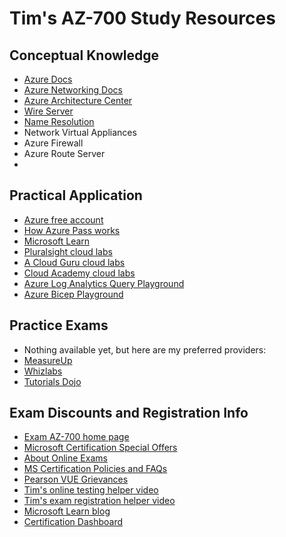# Tim's AZ-700 Study Resources

## Conceptual Knowledge

* [Azure Docs](https://docs.microsoft.com/en-us/azure/)
* [Azure Networking Docs](https://docs.microsoft.com/en-us/azure/networking/)
* [Azure Architecture Center](https://docs.microsoft.com/en-us/azure/architecture/)
* [Wire Server](https://docs.microsoft.com/en-us/azure/virtual-network/what-is-ip-address-168-63-129-16)
* [Name Resolution](https://docs.microsoft.com/en-us/azure/virtual-network/virtual-networks-name-resolution-for-vms-and-role-instances)
* Network Virtual Appliances
* Azure Firewall
* Azure Route Server
*

## Practical Application

* [Azure free account](https://azure.microsoft.com/en-us/free/)
* [How Azure Pass works](https://www.youtube.com/watch?v=Et1hyghPjeA)
* [Microsoft Learn](https://docs.microsoft.com/en-us/learn/)
* [Pluralsight cloud labs](https://www.pluralsight.com/product/cloud-labs)
* [A Cloud Guru cloud labs](https://acloudguru.com/browse-training?type=lab)
* [Cloud Academy cloud labs](https://cloudacademy.com/library/azure/labs/)
* [Azure Log Analytics Query Playground](https://portal.azure.com/#blade/Microsoft_Azure_Monitoring_Logs/DemoLogsBlade)
* [Azure Bicep Playground](https://aka.ms/bicepdemo)

## Practice Exams

* Nothing available yet, but here are my preferred providers:
* [MeasureUp](https://www.measureup.com/)
* [Whizlabs](https://www.whizlabs.com/)
* [Tutorials Dojo](https://tutorialsdojo.com/)

## Exam Discounts and Registration Info

* [Exam AZ-700 home page](https://docs.microsoft.com/en-us/learn/certifications/exams/az-700)
* [Microsoft Certification Special Offers](https://www.microsoft.com/en-us/learning/offers.aspx)
* [About Online Exams](https://www.microsoft.com/en-us/learning/online-exams.aspx)
* [MS Certification Policies and FAQs](https://www.microsoft.com/en-us/learning/certification-exam-policies.aspx)
* [Pearson VUE Grievances](https://home.pearsonvue.com/microsoft/contact)
* [Tim's online testing helper video](https://www.youtube.com/watch?v=myf6r5nulj0&feature=youtu.be)
* [Tim's exam registration helper video](https://www.youtube.com/watch?v=FOFWbSYbbVI)
* [Microsoft Learn blog](https://techcommunity.microsoft.com/t5/microsoft-learn-blog/bg-p/MicrosoftLearnBlog)
* [Certification Dashboard](https://aka.ms/certdashboard)
